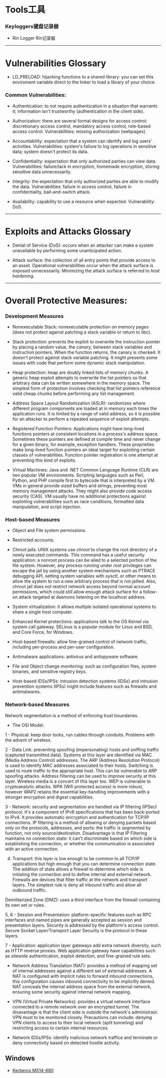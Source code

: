 
# Tools工具

### Keyloggers键盘记录器
* Rin Logger Rin记录器


---



# Vulnerabilities Glossary

* LD_PRELOAD: hijacking functions to a shared library: you can set this enviroment variable direct to the linker to load a library of your choice.

### Common Vulnerabilities:

* Authentication: to not require authentication in a situation that warrants it; information isn't trustworthy (authentication in the client side).

* Authorization: there are several formal designs for access control: discretionary access control, mandatory access control, role-based access control. Vulnerabilities: missing authorization (webpages).

* Accountability: expectation that a system can identify and log users' activities. Vulnerabilities:  system's failure to log operations in sensitive data; system doesn't protect its data.

* Confidentiality: expectation that only authorized parties can view data. Vulnerabilities: failure/lack in encryption, homemade encryption, storing sensitive data unnecessarily.

* Integrity: the expectation that only authorized parties are able to modify the data. Vulnerabilities: failure in access control, failure in confidentiality, bail-and-switch attack.

* Availability: capability to use a resource when expected. Vulnerability: DoS.







---

# Exploits and Attacks Glossary

* Denial of Service (DoS): occurs when an attacker can make a system unavailable by performing some unanticipated action.

* Attack surface: the collection of all entry points that provide access to an asset. Operational vulnerabilities occur when the attack surface is exposed unnecessarily. Minimizing the attack surface is referred to *host hardening*.


---

# Overall Protective Measures:

### Development Measures

* Nonexecutable Stack: nonexecutable protection on memory pages (does not protect against patching a stack variable or return to libc).

* Stack protection: prevents the exploit to overwrite the instruction pointer by placing a random value, the *canary*, between stack variables and instruction pointers. When the function returns, the canary is checked. It doesn't protect against stack variable patching. It might presents some issues with code that perform some dynamic stack manipulation.

* Heap protection: heap are doubly linked lists of memory chunks. A generic heap exploit attempts to overwrite the list pointers so that arbitrary data can be written somewhere in the memory space. The simplest form of protection involves checking that list pointers reference valid cheap chunks before performing any list management.

* Address Space Layout Randomization (ASLR): randomizes where different program components are loaded at in memory each times the application runs. It is limited by a range of valid address, so it is possible for an attacker to perform a repeated sequence of exploit attempts.

* Registered Function Pointers: Applications might have long-lived functions pointers at consistent locations in a process's address space. Sometimes these pointers are defined at compile time and never change for a given binary, for example, exception handlers. These proprieties make long-lived function pointers an ideal target for exploiting certain classes of vulnerabilities. Function pointer registration is one attempt at preventing this kind of exploits.

* Virtual Machines: Java and .NET Common Language Runtime (CLR) are two popular VM environments. Scripting languages such as Perl, Python, and PHP compile first to bytecode that is interpreted by a VM. VMs in general provide sized buffers and strings, preventing most memory management attacks. They might also provide code access security (CAS). VM usually have no additional protections against exploiting vulnerabilities such as race conditions, formatted data manipulation, and script injection.

### Host-based Measures

* Object and File system permissions.

* Restricted accounts.

* Chroot jails: UNIX systems use *chroot* to change the root directory of a newly executed commands. This command has a useful security application: a nonroot process can be ailed to a selected portion of the file system. However, any process running under root privileges can escape the jail by using another system mechanisms such as PTRACE debugging API, setting system variables with *sysctl*, or other means to allow the system to run a new arbitrary process that is not jailled. Also, chroot jail does not restrict network access beyond normal account permissions, which could still allow enough attack surface for a follow-on attack targeted at daemons listening on the localhost address.

* System virtualization: it allows multiple isolated operational systems to share a single host computer.

* Enhanced Kernel protections: applications talk to the OS Kernel via system call gateway. SELinux is a popular module for Linux and BSD, and Core Force, for Windows.

* Host-based firewalls: allow fine-grained control of network traffic, including per-process and per-user configuration.

* Antimalware applications: antivirus and antispyware software.

* File and Object change monitoring:  such as configuration files, system binaries, and sensitive registry keys.

* Host-based IDSs/IPSs: intrusion detection systems (IDSs) and intrusion prevention systems (IPSs) might include features such as firewalls and antimalwares.


### Network-based Measures

Network segmentation is a method of enforcing trust boundaries.

* The OSI Model:

1 - Physical: keep door locks, run cables through conduits. Problems with the advent of wireless.

2 - Data Link: preventing spoofing (impersonating) hosts and sniffing traffic (captured transmitted data). Systems at this layer are identified via MAC (Media Address Control) addresses. The ARP (Address Resolution Protocol) is used to identify MAC addresses associated to their hosts. Switching is used to route traffic to the appropriate host. This can be vulnerable to ARP spoofing attacks. Address filtering can be used to improve security at this layer. Wireless media is a concert of this layer too. WEP is vulnerable to cryptoanalytic attacks. WPA (Wifi protected access) is more robust, however WAP2 retains the essential key-handling improvements with a stronger encryption and digest capabilities.

3 - Network: security and segmentation are handled via IP filtering (IPSec) protocol.  It's a component of IPv6 specifications that has been back-ported to IPv4. It provides automatic encryption and authentication for TCP/IP connections. IP filtering is a method of allowing or denying packets based only on the protocols, addresses, and ports: the traffic is segmented by function, not only source/destination. Disadvantage is that IP Filtering maintains no connection state: it can't discriminate based on which side is establishing the connection, or whether the communication is associated with an active connection.

4. Transport: this layer is low enough to be common to all TCP/IP applications but high enough that you can determine connection state. The addition of state allows a firewall to determine  which side is initiating the connection and to define internal and external network. Firewalls are devices that filter traffic at the network and transport layers. The simplest rule is deny all inbound traffic and allow all outbound traffic.

Demilitarized Zone (DMZ): uses a third interface from the firewall containing its own set or rules.

5, 6 - Session and Presentation: platform-specific features such as RPC interfaces and named pipes are generally accepted as session and presentation layers. Security is addressed by the platform's access control. Secure Socket Layer/Transport Layer Security is the protocol in these layers.

7 - Application: application layer gateways add extra network diversity, such as HTTP reverse proxies. Web application gateway have capabilities such as sitewide authentication, exploit detection, and fine-grained rule sets.


* Network Address Translation (NAT): provides a method of mapping set of internal addresses against a different set of external addresses. A NAT is configured with implicit rules to forward inbound connections, this configuration causes inbound connectivity to be implicitly denied. NAT conceals the internal address space from the external network, ensuring some security against internal network mapping.

* VPN (Virtual Private Networks): provides a virtual network interface connected to a remote network over an encrypted tunnel. The disavantage is that the client side is outside the network's administraor.  VPN must to be monitored closely. Precautions can include: denying VPN clients to access to their local network (split tunneling) and restricting access to certain internal resources.

* Network IDSs/IPSs: identify malicious network traffice and terminate or deny connectivity based on detected hostile activity.

## Windows

* [Kerberos MS14-680 ](https://github.com/bidord/pykek)

